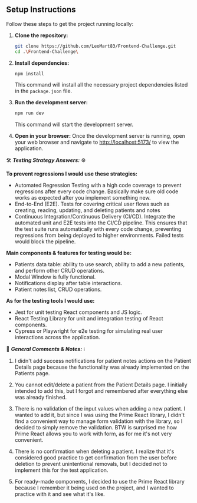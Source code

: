## Setup Instructions

Follow these steps to get the project running locally:

1.  **Clone the repository:**

    ```bash
    git clone https://github.com/LeoMart83/Frontend-Challenge.git
    cd .\Frontend-Challenge\
    ```

2.  **Install dependencies:**

    ```bash
    npm install
    ```

    This command will install all the necessary project dependencies listed in the `package.json` file.

3.  **Run the development server:**

    ```bash
    npm run dev
    ```

    This command will start the development server.

4.  **Open in your browser:**
    Once the development server is running, open your web browser and navigate to [http://localhost:5173/](http://localhost:5173/) to view the application.





🛠️ **_Testing Strategy Answers:_** ⚙️

**To prevent regressions I would use these strategies:**

-   Automated Regression Testing with a high code coverage to prevent regressions after every code change. Basically make sure old code works as expected after you implement something new.
-   End-to-End (E2E). Tests for covering critical user flows such as creating, reading, updating, and deleting patients and notes
-   Continuous Integration/Continuous Delivery (CI/CD). Integrate the automated unit and E2E tests into the CI/CD pipeline. This ensures that the test suite runs automatically with every code change, preventing regressions from being deployed to higher environments. Failed tests would block the pipeline.

**Main components & features for testing would be:**

-   Patients data table: ability to use search, ability to add a new patients, and perform other CRUD operations.
-   Modal Window is fully functional.
-   Notifications display after table interactions.
-   Patient notes list, CRUD operations.

**As for the testing tools I would use:**

-   Jest for unit testing React components and JS logic.
-   React Testing Library for unit and integration testing of React components.
-   Cypress or Playwright for e2e testing for simulating real user interactions across the application.

💬 ***General Comments & Notes:*** ℹ️

1. I didn't add success notifications for patient notes actions on the Patient Details page because the functionality was already implemented on the Patients page.

2. You cannot edit/delete a patient from the Patient Details page. I initially intended to add this, but I forgot and remembered after everything else was already finished.

3. There is no validation of the input values when adding a new patient. I wanted to add it, but since I was using the Prime React library, I didn't find a convenient way to manage form validation with the library, so I decided to simply remove the validation. BTW is surprised me how Prime React allows you to work with form, as for me it's not very convenient.

4. There is no confirmation when deleting a patient. I realize that it's considered good practice to get confirmation from the user before deletion to prevent unintentional removals, but I decided not to implement this for the test application. 

5. For ready-made components, I decided to use the Prime React library because I remember it being used on the project, and I wanted to practice with it and see what it's like.
